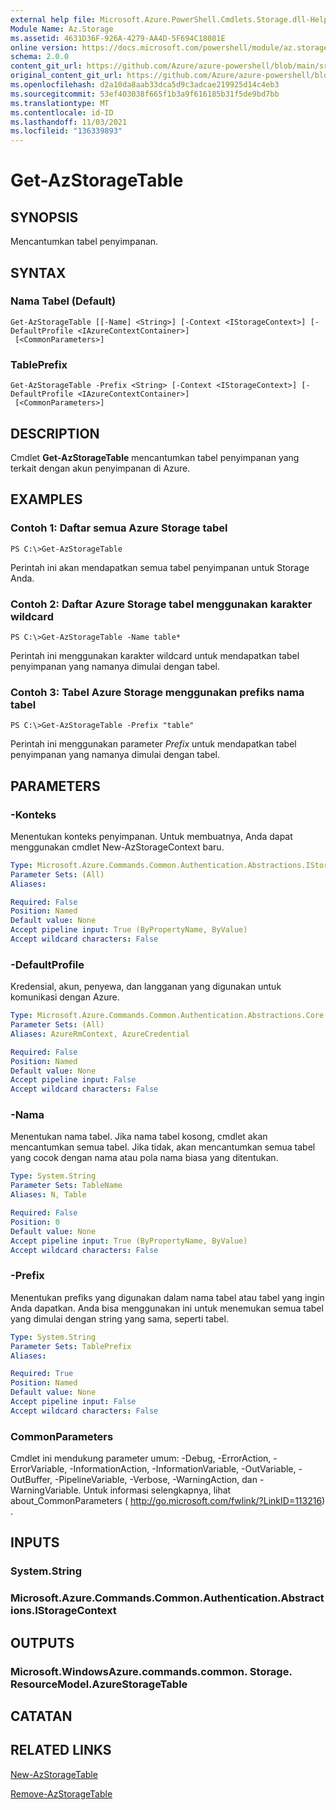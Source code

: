 ```yaml
---
external help file: Microsoft.Azure.PowerShell.Cmdlets.Storage.dll-Help.xml
Module Name: Az.Storage
ms.assetid: 4631D36F-926A-4279-AA4D-5F694C18081E
online version: https://docs.microsoft.com/powershell/module/az.storage/get-azstoragetable
schema: 2.0.0
content_git_url: https://github.com/Azure/azure-powershell/blob/main/src/Storage/Storage.Management/help/Get-AzStorageTable.md
original_content_git_url: https://github.com/Azure/azure-powershell/blob/main/src/Storage/Storage.Management/help/Get-AzStorageTable.md
ms.openlocfilehash: d2a10da8aab33dca5d9c3adcae219925d14c4eb3
ms.sourcegitcommit: 53ef403038f665f1b3a9f616185b31f5de9bd7bb
ms.translationtype: MT
ms.contentlocale: id-ID
ms.lasthandoff: 11/03/2021
ms.locfileid: "136339893"
---
```

# Get-AzStorageTable

## SYNOPSIS
Mencantumkan tabel penyimpanan.

## SYNTAX

### Nama Tabel (Default)
```
Get-AzStorageTable [[-Name] <String>] [-Context <IStorageContext>] [-DefaultProfile <IAzureContextContainer>]
 [<CommonParameters>]
```

### TablePrefix
```
Get-AzStorageTable -Prefix <String> [-Context <IStorageContext>] [-DefaultProfile <IAzureContextContainer>]
 [<CommonParameters>]
```

## DESCRIPTION
Cmdlet **Get-AzStorageTable** mencantumkan tabel penyimpanan yang terkait dengan akun penyimpanan di Azure.

## EXAMPLES

### Contoh 1: Daftar semua Azure Storage tabel
```
PS C:\>Get-AzStorageTable
```

Perintah ini akan mendapatkan semua tabel penyimpanan untuk Storage Anda.

### Contoh 2: Daftar Azure Storage tabel menggunakan karakter wildcard
```
PS C:\>Get-AzStorageTable -Name table*
```

Perintah ini menggunakan karakter wildcard untuk mendapatkan tabel penyimpanan yang namanya dimulai dengan tabel.

### Contoh 3: Tabel Azure Storage menggunakan prefiks nama tabel
```
PS C:\>Get-AzStorageTable -Prefix "table"
```

Perintah ini menggunakan parameter *Prefix* untuk mendapatkan tabel penyimpanan yang namanya dimulai dengan tabel.

## PARAMETERS

### -Konteks
Menentukan konteks penyimpanan.
Untuk membuatnya, Anda dapat menggunakan cmdlet New-AzStorageContext baru.

```yaml
Type: Microsoft.Azure.Commands.Common.Authentication.Abstractions.IStorageContext
Parameter Sets: (All)
Aliases:

Required: False
Position: Named
Default value: None
Accept pipeline input: True (ByPropertyName, ByValue)
Accept wildcard characters: False
```

### -DefaultProfile
Kredensial, akun, penyewa, dan langganan yang digunakan untuk komunikasi dengan Azure.

```yaml
Type: Microsoft.Azure.Commands.Common.Authentication.Abstractions.Core.IAzureContextContainer
Parameter Sets: (All)
Aliases: AzureRmContext, AzureCredential

Required: False
Position: Named
Default value: None
Accept pipeline input: False
Accept wildcard characters: False
```

### -Nama
Menentukan nama tabel.
Jika nama tabel kosong, cmdlet akan mencantumkan semua tabel.
Jika tidak, akan mencantumkan semua tabel yang cocok dengan nama atau pola nama biasa yang ditentukan.

```yaml
Type: System.String
Parameter Sets: TableName
Aliases: N, Table

Required: False
Position: 0
Default value: None
Accept pipeline input: True (ByPropertyName, ByValue)
Accept wildcard characters: False
```

### -Prefix
Menentukan prefiks yang digunakan dalam nama tabel atau tabel yang ingin Anda dapatkan.
Anda bisa menggunakan ini untuk menemukan semua tabel yang dimulai dengan string yang sama, seperti tabel.

```yaml
Type: System.String
Parameter Sets: TablePrefix
Aliases:

Required: True
Position: Named
Default value: None
Accept pipeline input: False
Accept wildcard characters: False
```

### CommonParameters
Cmdlet ini mendukung parameter umum: -Debug, -ErrorAction, -ErrorVariable, -InformationAction, -InformationVariable, -OutVariable, -OutBuffer, -PipelineVariable, -Verbose, -WarningAction, dan -WarningVariable. Untuk informasi selengkapnya, lihat about_CommonParameters ( http://go.microsoft.com/fwlink/?LinkID=113216) .

## INPUTS

### System.String

### Microsoft.Azure.Commands.Common.Authentication.Abstractions.IStorageContext

## OUTPUTS

### Microsoft.WindowsAzure.commands.common. Storage. ResourceModel.AzureStorageTable

## CATATAN

## RELATED LINKS

[New-AzStorageTable](./New-AzStorageTable.md)

[Remove-AzStorageTable](./Remove-AzStorageTable.md)


